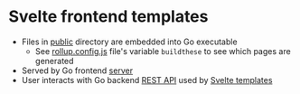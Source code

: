 # Svelte frontend templates

* Files in [public](public) directory are embedded into Go executable
  * See [rollup.config.js](rollup.config.js) file's variable `buildthese` to see which pages are generated 
* Served by Go frontend [server](../server)
* User interacts with Go backend [REST API](../../backend/restapi) used by [Svelte templates](src)
